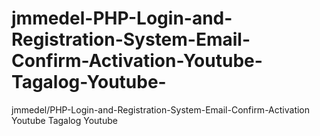 # jmmedel-PHP-Login-and-Registration-System-Email-Confirm-Activation-Youtube-Tagalog-Youtube-
jmmedel/PHP-Login-and-Registration-System-Email-Confirm-Activation Youtube Tagalog Youtube 
